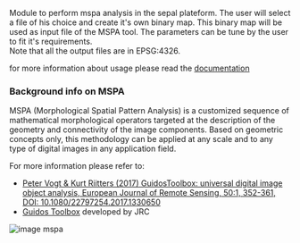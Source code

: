 Module to perform mspa analysis in the sepal plateform. The user will select a file of his choice and create it's own binary map. This binary map will be used as input file of the MSPA tool. The parameters can be tune by the user to fit it's requirements.  
Note that all the output files are in EPSG:4326.

for more information about usage please read the [documentation](https://github.com/12rambau/mspa-analysis/blob/master/doc/doc.md)

### Background info on MSPA
MSPA (Morphological Spatial Pattern Analysis) is a customized sequence of mathematical morphological operators targeted at the description of the geometry and connectivity of the image components. Based on geometric concepts only, this methodology can be applied at any scale and to any type of digital images in any application field.

For more information please refer to:

- [Peter Vogt & Kurt Riitters (2017) GuidosToolbox: universal digital image object analysis, European Journal of Remote Sensing, 50:1, 352-361, DOI: 10.1080/22797254.2017.1330650](https://www.tandfonline.com/doi/full/10.1080/22797254.2017.1330650)
- [Guidos Toolbox](http://forest.jrc.ec.europa.eu/download/software/guidos/mspa/) developed by JRC


![image mspa](https://forest.jrc.ec.europa.eu/media/filer_public/63/6e/636e3c07-ee31-4365-9a51-07071debeeea/mspalegend.gif)